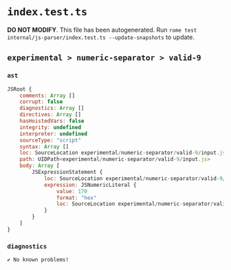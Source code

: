 # `index.test.ts`

**DO NOT MODIFY**. This file has been autogenerated. Run `rome test internal/js-parser/index.test.ts --update-snapshots` to update.

## `experimental > numeric-separator > valid-9`

### `ast`

```javascript
JSRoot {
	comments: Array []
	corrupt: false
	diagnostics: Array []
	directives: Array []
	hasHoistedVars: false
	integrity: undefined
	interpreter: undefined
	sourceType: "script"
	syntax: Array []
	loc: SourceLocation experimental/numeric-separator/valid-9/input.js 1:0-1:5
	path: UIDPath<experimental/numeric-separator/valid-9/input.js>
	body: Array [
		JSExpressionStatement {
			loc: SourceLocation experimental/numeric-separator/valid-9/input.js 1:0-1:5
			expression: JSNumericLiteral {
				value: 170
				format: "hex"
				loc: SourceLocation experimental/numeric-separator/valid-9/input.js 1:0-1:5
			}
		}
	]
}
```

### `diagnostics`

```
✔ No known problems!

```
